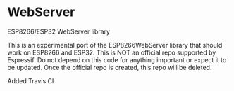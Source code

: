 # WebServer
ESP8266/ESP32 WebServer library

This is an experimental port of the ESP8266WebServer library that should work
on ESP8266 and ESP32. This is NOT an official repo supported by Espressif. Do
not depend on this code for anything important or expect it to be updated. Once
the official repo is created, this repo will be deleted.

Added Travis CI
